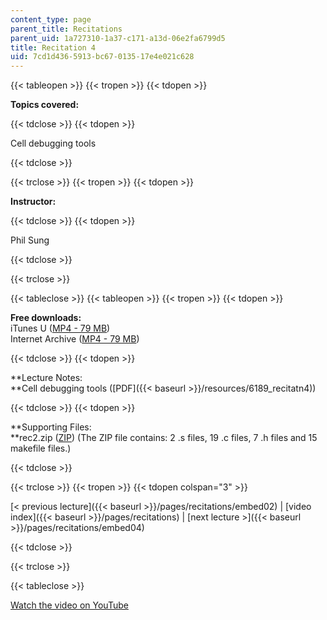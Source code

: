 ```yaml
---
content_type: page
parent_title: Recitations
parent_uid: 1a727310-1a37-c171-a13d-06e2fa6799d5
title: Recitation 4
uid: 7cd1d436-5913-bc67-0135-17e4e021c628
---
```


{{< tableopen >}}
{{< tropen >}}
{{< tdopen >}}


**Topics covered:**


{{< tdclose >}}
{{< tdopen >}}


Cell debugging tools


{{< tdclose >}}

{{< trclose >}}
{{< tropen >}}
{{< tdopen >}}


**Instructor:**


{{< tdclose >}}
{{< tdopen >}}


Phil Sung


{{< tdclose >}}

{{< trclose >}}

{{< tableclose >}}
{{< tableopen >}}
{{< tropen >}}
{{< tdopen >}}


**Free downloads:**  
iTunes U ([MP4 - 79 MB](http://deimos3.apple.com/WebObjects/Core.woa/Browse/mit.edu.2210868377.02210868382.2210988989?i=1772471950))  
Internet Archive ([MP4 - 79 MB](http://www.archive.org/download/MIT6.189IAP07/ocw-6.189-iap07-rec04_300k.mp4))


{{< tdclose >}}
{{< tdopen >}}


**Lecture Notes:  
**Cell debugging tools ([PDF]({{< baseurl >}}/resources/6189_recitatn4))


{{< tdclose >}}
{{< tdopen >}}


**Supporting Files:  
**rec2.zip ([ZIP](/courses/electrical-engineering-and-computer-science/6-189-multicore-programming-primer-january-iap-2007/recitations/rec2.zip)) (The ZIP file contains: 2 .s files, 19 .c files, 7 .h files and 15 makefile files.)


{{< tdclose >}}

{{< trclose >}}
{{< tropen >}}
{{< tdopen colspan="3" >}}


[\< previous lecture]({{< baseurl >}}/pages/recitations/embed02) | [video index]({{< baseurl >}}/pages/recitations) | [next lecture >]({{< baseurl >}}/pages/recitations/embed04)


{{< tdclose >}}

{{< trclose >}}

{{< tableclose >}}

[Watch the video on YouTube](http://www.youtube.com/v/SR6dDuTbEwo&showsearch=0&fs=1&showinfo=0)